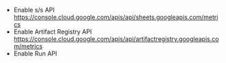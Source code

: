 - Enable s/s API https://console.cloud.google.com/apis/api/sheets.googleapis.com/metrics
- Enable Artifact Registry API https://console.cloud.google.com/apis/api/artifactregistry.googleapis.com/metrics
- Enable Run API

